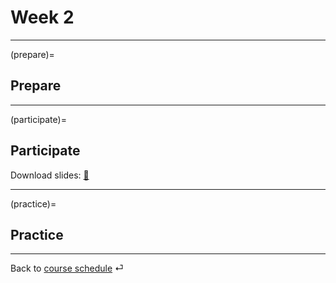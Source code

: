 # Week 2


---

(prepare)=
## Prepare





---

(participate)=
## Participate


Download slides: [📑](https://drive.google.com/file/d/1-9gUUeSdBlKKgTruCJtUU3zTFh4Mzj-r/view?usp=sharing)


---

(practice)=
## Practice




---

Back to [course schedule](../docs/course-schedule.md) ⏎
